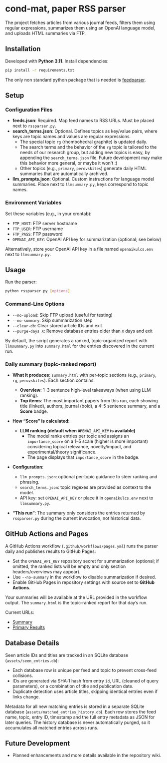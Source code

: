 # cond-mat, paper RSS parser

The project fetches articles from various journal feeds, filters them using regular expressions, summarizes them using an OpenAI language model, and uploads HTML summaries via FTP.

## Installation

Developed with **Python 3.11**. Install dependencies:

```bash
pip install -r requirements.txt
```
The only non standard python package that is needed is [feedparser](https://pypi.org/project/feedparser/).

## Setup

### Configuration Files

- **feeds.json**: Required. Map feed names to RSS URLs. Must be placed next to `rssparser.py`.
- **search_terms.json**: Optional. Defines topics as key/value pairs, where keys are topic names and values are regular expressions.
  - The special topic `rg` (rhombohedral graphite) is updated daily.
  - The search terms and the behavior of the `rg` topic is tailored to the needs of our research group, but adding new topics is easy, by appending the `search_terms.json` file. Future development may make this behavior more general, or maybe it won't :)
  - Other topics (e.g., `primary`, `perovskites`) generate daily HTML summaries that are automatically archived.
- **llm_prompts.json**: Optional. Custom instructions for language model summaries. Place next to `llmsummary.py`, keys correspond to topic names.

### Environment Variables

Set these variables (e.g., in your crontab):

- `FTP_HOST`: FTP server hostname
- `FTP_USER`: FTP username
- `FTP_PASS`: FTP password
- `OPENAI_API_KEY`: OpenAI API key for summarization (optional; see below)

Alternatively, store your OpenAI API key in a file named `openaikulcs.env` next to `llmsummary.py`.

## Usage

Run the parser:

```bash
python rssparser.py [options]
```

### Command-Line Options

- `--no-upload`: Skip FTP upload (useful for testing)
- `--no-summary`: Skip summarization step
- `--clear-db`: Clear stored article IDs and exit
- `--purge-days X`: Remove database entries older than `X` days and exit

By default, the script generates a ranked, topic‑organized report with `llmsummary.py` into `summary.html` for the entries discovered in the current run.

### Daily summary (topic-ranked report)

- **What it produces**: `summary.html` with per‑topic sections (e.g., `primary`, `rg`, `perovskites`). Each section contains:
  - **Overview**: 1–3 sentence high‑level takeaways (when using LLM ranking).
  - **Top items**: The most important papers from this run, each showing title (linked), authors, journal (bold), a 4–5 sentence summary, and a **Score** badge.

- **How “Score” is calculated**:
  - **LLM ranking (default when `OPENAI_API_KEY` is available)**
    - The model ranks entries per topic and assigns an `importance_score` on a 1–5 scale (higher is more important) considering topical relevance, novelty/impact, and experimental/theory significance.
    - The page displays that `importance_score` in the badge.

- **Configuration**:
  - `llm_prompts.json`: optional per‑topic guidance to steer ranking and phrasing.
  - `search_terms.json`: topic regexes are provided as context to the model.
  - API key: set `OPENAI_API_KEY` or place it in `openaikulcs.env` next to `llmsummary.py`.

- **“This run”**: The summary only considers the entries returned by `rssparser.py` during the current invocation, not historical data.

## GitHub Actions and Pages

A GitHub Actions workflow (`.github/workflows/pages.yml`) runs the parser daily and publishes results to GitHub Pages:

- Set the `OPENAI_API_KEY` repository secret for summarization (optional; if omitted, the ranked lists will be empty and only section headers/overviews may appear).
- Use `--no-summary` in the workflow to disable summarization if desired.
- Enable GitHub Pages in repository settings with source set to **GitHub Actions**.

Your summaries will be available at the URL provided in the workflow output. The `summary.html` is the topic‑ranked report for that day’s run.

Current URLs:
- [Summary](https://zrbyte.github.io/paper-firehose/summary.html)
- [Primary Results](https://zrbyte.github.io/paper-firehose/results_primary.html)

## Database Details

Seen article IDs and titles are tracked in an SQLite database (`assets/seen_entries.db`):

- Each database row is unique per feed and topic to prevent cross-feed collisions.
- IDs are generated via SHA‑1 hash from entry `id`, URL (cleaned of query parameters), or a combination of title and publication date.
- Duplicate detection uses article titles, skipping identical entries even if links change.

Metadata for all new matching entries is stored in a separate SQLite database (`assets/matched_entries_history.db`).
Each row stores the feed name, topic, entry ID, timestamp and the full entry metadata as JSON for later queries.
The history database is never automatically purged, so it accumulates all matched entries across runs.

## Future Development

- Planned enhancements and more details available in the repository wiki.
